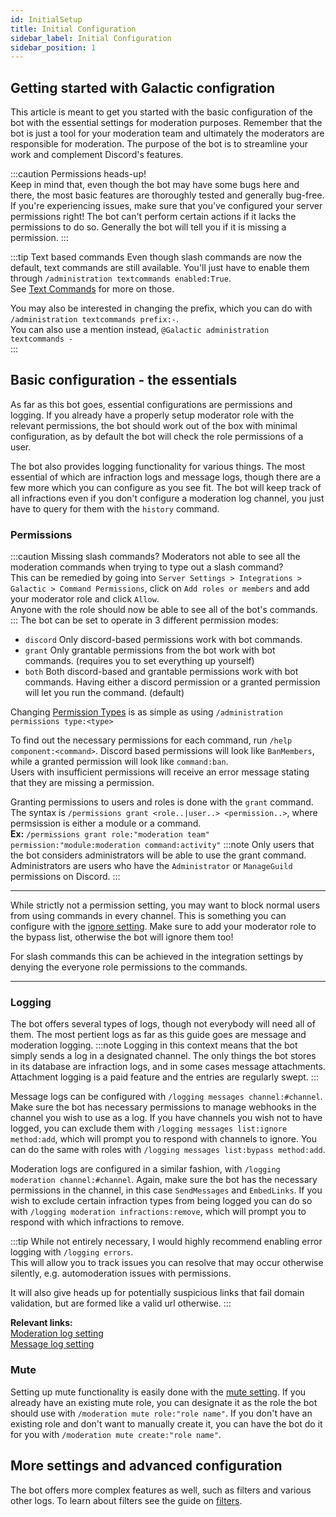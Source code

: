 ```yaml
---
id: InitialSetup
title: Initial Configuration
sidebar_label: Initial Configuration
sidebar_position: 1
---
```


## Getting started with Galactic configration  
This article is meant to get you started with the basic configuration of the bot with the essential settings for moderation purposes. Remember that the bot is just a tool for your moderation team and ultimately the moderators are responsible for moderation. The purpose of the bot is to streamline your work and complement Discord's features.

:::caution Permissions heads-up!  
Keep in mind that, even though the bot may have some bugs here and there, the most basic features are thoroughly tested and generally bug-free. If you're experiencing issues, make sure that you've configured your server permissions right! The bot can't perform certain actions if it lacks the permissions to do so. Generally the bot will tell you if it is missing a permission.
:::

:::tip Text based commands
Even though slash commands are now the default, text commands are still available. You'll just have to enable them through `/administration textcommands enabled:True`.  
See [Text Commands](./TextCommands) for more on those.

You may also be interested in changing the prefix, which you can do with `/administration textcommands prefix:-`.  
You can also use a mention instead, `@Galactic administration textcommands -`  
:::

## Basic configuration - the essentials  
As far as this bot goes, essential configurations are permissions and logging. If you already have a properly setup moderator role with the relevant permissions, the bot should work out of the box with minimal configuration, as by default the bot will check the role permissions of a user.  

The bot also provides logging functionality for various things. The most essential of which are infraction logs and message logs, though there are a few more which you can configure as you see fit. The bot will keep track of all infractions even if you don't configure a moderation log channel, you just have to query for them with the `history` command.

### Permissions  

:::caution Missing slash commands?
Moderators not able to see all the moderation commands when trying to type out a slash command?  
This can be remedied by going into `Server Settings > Integrations > Galactic > Command Permissions`, click on `Add roles or members` and add your moderator role and click `Allow`.  
Anyone with the role should now be able to see all of the bot's commands.
:::
The bot can be set to operate in 3 different permission modes:  
- `discord` Only discord-based permissions work with bot commands.
- `grant` Only grantable permissions from the bot work with bot commands. (requires you to set everything up yourself)
- `both` Both discord-based and grantable permissions work with bot commands. Having either a discord permission or a granted permission will let you run the command. (default)  

Changing [Permission Types](../settings/admin-settings#permission-type) is as simple as using `/administration permissions type:<type>`

To find out the necessary permissions for each command, run `/help component:<command>`. Discord based permissions will look like `BanMembers`, while a granted permission will look like `command:ban`.  
Users with insufficient permissions will receive an error message stating that they are missing a permission.

Granting permissions to users and roles is done with the `grant` command.  
The syntax is `/permissions grant <role..|user..> <permission..>`, where permsission is either a module or a command.  
**Ex:** `/permissions grant role:"moderation team" permission:"module:moderation command:activity"`
:::note
Only users that the bot considers administrators will be able to use the grant command. Administrators are users who have the `Administrator` or `ManageGuild` permissions on Discord.
:::

***

While strictly not a permission setting, you may want to block normal users from using commands in every channel. This is something you can configure with the [ignore setting](../settings/admin-settings#ignore-channels). Make sure to add your moderator role to the bypass list, otherwise the bot will ignore them too!

For slash commands this can be achieved in the integration settings by denying the everyone role permissions to the commands.

***

### Logging  
The bot offers several types of logs, though not everybody will need all of them. The most pertient logs as far as this guide goes are message and moderation logging.
:::note
Logging in this context means that the bot simply sends a log in a designated channel. The only things the bot stores in its database are infraction logs, and in some cases message attachments. Attachment logging is a paid feature and the entries are regularly swept.
:::

Message logs can be configured with `/logging messages channel:#channel`. Make sure the bot has necessary permissions to manage webhooks in the channel you wish to use as a log. If you have channels you wish not to have logged, you can exclude them with `/logging messages list:ignore method:add`, which will prompt you to respond with channels to ignore. You can do the same with roles with `/logging messages list:bypass method:add`. 

Moderation logs are configured in a similar fashion, with `/logging moderation channel:#channel`. Again, make sure the bot has the necessary permissions in the channel, in this case `SendMessages` and `EmbedLinks`. If you wish to exclude certain infraction types from being logged you can do so with `/logging moderation infractions:remove`, which will prompt you to respond with which infractions to remove.

:::tip
While not entirely necessary, I would highly recommend enabling error logging with `/logging errors`.  
This will allow you to track issues you can resolve that may occur otherwise silently, e.g. automoderation issues with permissions.  

It will also give heads up for potentially suspicious links that fail domain validation, but are formed like a valid url otherwise.
:::

**Relevant links:**  
[Moderation log setting](../settings/logging-settings#moderation)  
[Message log setting](../settings/logging-settings#messages)  

### Mute  
Setting up mute functionality is easily done with the [mute setting](../settings/moderation-settings#mute). If you already have an existing mute role, you can designate it as the role the bot should use with `/moderation mute role:"role name"`. If you don't have an existing role and don't want to manually create it, you can have the bot do it for you with `/moderation mute create:"role name"`.

## More settings and advanced configuration  
The bot offers more complex features as well, such as filters and various other logs. To learn about filters see the guide on [filters](./Filters).